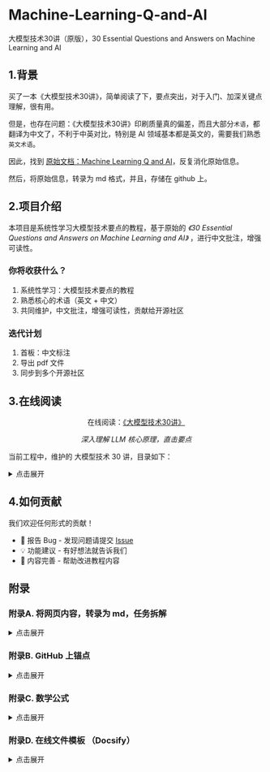 # Machine-Learning-Q-and-AI
大模型技术30讲（原版），30 Essential Questions and Answers on Machine Learning and AI

## 1.背景

买了一本《大模型技术30讲》，简单阅读了下，要点突出，对于入门、加深关键点理解，很有用。

但是，也存在问题：《大模型技术30讲》印刷质量真的偏差，而且大部分`术语`，都翻译为中文了，不利于中英对比，特别是 AI 领域基本都是英文的，需要我们熟悉`英文术语`。


因此，找到 [原始文档：Machine Learning Q and AI](https://sebastianraschka.com/books/ml-q-and-ai/)，反复消化原始信息。

然后，将原始信息，转录为 md 格式，并且，存储在 github 上。


## 2.项目介绍

本项目是系统性学习大模型技术要点的教程，基于原始的 *《30 Essential Questions and Answers on Machine Learning and AI》* ，进行中文批注，增强可读性。


### 你将收获什么？

1. 系统性学习：大模型技术要点的教程
2. 熟悉核心的术语（英文 + 中文）
3. 共同维护，中文批注，增强可读性，贡献给开源社区

### 迭代计划

1. 首板：中文标注
2. 导出 pdf 文件
3. 同步到多个开源社区



## 3.在线阅读


<div align="center">
  <p>在线阅读：<a href="https://ningg.top/Machine-Learning-Q-and-AI/">《大模型技术30讲》</a></p>
  <p><em>深入理解 LLM 核心原理，直击要点</em></p>
</div>


当前工程中，维护的 大模型技术 30 讲，目录如下：

<details><summary>点击展开</summary>

- **Introduction**

   - [Introduction](./docs/introduction/_books_ml-q-and-ai-introduction.md)

- **Part I: Neural Networks and Deep Learning**

   - [Chapter 1: Embeddings, Latent Space, and Representations](./docs/ch01/_books_ml-q-and-ai-ch01.md)
   - [Chapter 2: Self-Supervised Learning](./docs/ch02/_books_ml-q-and-ai-ch02.md)
   - [Chapter 3: Few-Shot Learning](./docs/ch03/_books_ml-q-and-ai-ch03.md)
   - [Chapter 4: The Lottery Ticket  Hypothesis](./docs/ch04/_books_ml-q-and-ai-ch04.md)
   - [Chapter 5: Reducing Overfitting with Data](./docs/ch05/_books_ml-q-and-ai-ch05.md)
   - [Chapter 6: Reducing Overfitting with Model Modifications](./docs/ch06/_books_ml-q-and-ai-ch06.md)
   - [Chapter 7: Multi-GPU Training Paradigms](./docs/ch07/_books_ml-q-and-ai-ch07.md)
   - [Chapter 8: The Success of Transformers](./docs/ch08/_books_ml-q-and-ai-ch08.md)
   - [Chapter 9: Generative AI Models](./docs/ch09/_books_ml-q-and-ai-ch09.md)
   - [Chapter 10: Sources of Randomness](./docs/ch10/_books_ml-q-and-ai-ch10.md)

- **Part II: Computer Vision**

   - [Chapter 11: Calculating the Number of Parameters](./docs/ch11/_books_ml-q-and-ai-ch11.md)
   - [Chapter 12: Fully Connected and Convolutional Layers](./docs/ch12/_books_ml-q-and-ai-ch12.md)
   - [Chapter 13: Large Training Sets for Vision Transformers](./docs/ch13/_books_ml-q-and-ai-ch13.md)

- **Part III: Natural Language Processing**

   - [Chapter 14: The Distributional Hypothesis](./docs/ch14/_books_ml-q-and-ai-ch14.md)
   - [Chapter 15: Data Augmentation for Text](./docs/ch15/_books_ml-q-and-ai-ch15.md)
   - [Chapter 16: Self-Attention](./docs/ch16/_books_ml-q-and-ai-ch16.md)
   - [Chapter 17: Encoder- and Decoder-Style Transformers](./docs/ch17/_books_ml-q-and-ai-ch17.md)
   - [Chapter 18: Using and Fine-Tuning Pretrained Transformers](./docs/ch18/_books_ml-q-and-ai-ch18.md)
   - [Chapter 19: Evaluating Generative Large Language Models](./docs/ch19/_books_ml-q-and-ai-ch19.md)

- **Part IV: Production and Deployment**

   - [Chapter 20: Stateless and Stateful Training](./docs/ch20/_books_ml-q-and-ai-ch20.md)
   - [Chapter 21: Data-Centric AI](./docs/ch21/_books_ml-q-and-ai-ch21.md)
   - [Chapter 22: Speeding Up Inference](./docs/ch22/_books_ml-q-and-ai-ch22.md)
   - [Chapter 23: Data Distribution Shifts](./docs/ch23/_books_ml-q-and-ai-ch23.md)

- **Part V: Predictive Performance and Model Evaluation**

   - [Chapter 24: Poisson and Ordinal Regression](./docs/ch24/_books_ml-q-and-ai-ch24.md)
   - [Chapter 25: Confidence Intervals](./docs/ch25/_books_ml-q-and-ai-ch25.md)
   - [Chapter 26: Confidence Intervals vs. Conformal Predictions](./docs/ch26/_books_ml-q-and-ai-ch26.md)
   - [Chapter 27: Proper Metrics](./docs/ch27/_books_ml-q-and-ai-ch27.md)
   - [Chapter 28: The k in k-Fold Cross-Validation](./docs/ch28/_books_ml-q-and-ai-ch28.md)
   - [Chapter 29: Training and Test Set Discordance](./docs/ch29/_books_ml-q-and-ai-ch29.md)
   - [Chapter 30: Limited Labeled Data](./docs/ch30/_books_ml-q-and-ai-ch30.md)

</details>


## 4.如何贡献

我们欢迎任何形式的贡献！

- 🐛 报告 Bug - 发现问题请提交 [Issue](https://github.com/ningg/Machine-Learning-Q-and-AI/issues)
- 💡 功能建议 - 有好想法就告诉我们
- 📝 内容完善 - 帮助改进教程内容




## 附录

### 附录A. 将网页内容，转录为 md，任务拆解

<details><summary>点击展开</summary>

几个方面：

1. 范围：目录 和 目录对应的每一篇文章
2. 格式：网页内容，全部转换为 md 格式存储，并且 `md 文件命名` 跟网页保持一致
3. 图片：所有图片，都存储在 `images` 下
4. 删除部分无效内容
5. 调整格式：部分乱码、锚点

具体，对应 4 个脚本： 按照顺序执行.

* web_crawler.py 
* remove_header.py
* remove_print_book.py
* remove_after_separator.py   

</details>


### 附录B. GitHub 上锚点

<details><summary>点击展开</summary>

在 GitHub 的 Markdown（.md）文件中，**可以使用锚点（Anchor）来实现文档内部的跳转**。锚点通常用于目录（Table of Contents）跳转到文档的某个标题位置。

#### 如何设置锚点？

GitHub 会自动为每个标题（#、##、### 等）生成一个锚点链接，格式如下：

1. **写标题**  
   例如：
   ```markdown
   ## 安装方法
   ```

2. **生成的锚点格式**  
   - 将标题全部转为小写
   - 移除标点
   - 用连字符（-）替换空格
   - 中文标题也适用，但空格会变成连字符

   例如，`## 安装方法` 的锚点就是 `#安装方法`。

3. **添加目录或内部跳转链接**  
   使用标准的 markdown 链接语法：

   ```markdown
   [安装方法](#安装方法)
   ```

   英文标题如 `## How To Install`，锚点是 `#how-to-install`：

   ```markdown
   [How To Install](#how-to-install)
   ```

#### 复杂标题的锚点规则

- 多个连续空格只变成一个连字符
- 中文/英文、数字、下划线、特殊字符、标点符号等都要去除或按规则处理
- 可以右键标题旁的小链条图标，复制锚点链接

#### 例子

````markdown
## 目录
- [安装方法](#安装方法)
- [使用说明](#使用说明)

## 安装方法
内容...

## 使用说明
内容...
````

#### 手动自定义锚点？

**GitHub 不支持 HTML 的 `<a id="foo"></a>` 锚点写法**。只能用标题自动生成锚点。

---

**总结：**  
- 直接用 markdown 的标题，GitHub 自动生成锚点
- 用 `[描述](#锚点名)` 进行跳转
- 不支持 HTML `<a id="">` 自定义锚点


#### 图片锚点（需要手动适配）


在 GitHub 的 Markdown 文件中，**图片本身不能直接作为锚点**，也就是说，不能直接点击一个图片让页面跳转到该图片所在的位置。但可以通过以下方法实现“跳转到图片”或“让图片参与跳转”：

 方法三：利用 HTML 标签（不推荐）

Markdown 不支持为图片设置原生锚点，但你可以用 HTML 的 `<a id="pic1"></a>` 来“伪造”锚点：

````markdown
<a id="pic1"></a>
![图片描述](图片链接)
````

然后跳转链接：

````markdown
[跳到图片](#pic1)
````

> Tips: pic1 锚点的命名中，不能包含 `:` 符号。

但请注意，**GitHub 有时会忽略或过滤掉部分 HTML 标签**，这种方法在所有场景下不一定可靠，且不如标题锚点规范。

---

- **图片本身不能生成锚点，不能自动跳转到图片。**
- 不推荐用 HTML 锚点，兼容性不好。

</details>

### 附录C. 数学公式

<details><summary>点击展开</summary>

#### 公式标识

是的，GitHub 的 Markdown 文件现在支持数学公式的展示（自 2022 年 3 月起）。你可以在 `.md` 文件中使用 LaTeX 语法，通过以下两种方式书写数学公式：

1. **行内公式**  
   使用单个美元符号包裹，例如：  
   ```
   $E = mc^2$
   ```
   显示为：$E = mc^2$

2. **块级公式**  
   使用两个美元符号包裹，并单独成行，例如：  
   ```
   $$
   E = mc^2
   $$
   ```
   显示为：
   $$
   E = mc^2
   $$

**注意事项**：
- 公式渲染仅在 GitHub 的仓库、issues、pull requests、discussions、README 等页面支持，Gist、Wiki 目前不支持。
- 如果你在本地编辑器预览，可能无法看到公式渲染效果，建议推送到 GitHub 后查看。


#### 角标

在 LaTeX 语法中，**角标**分为两种：

##### 1. 上标（Superscript）

使用 `^` 符号。例如：
```
x^2
```
在行内公式中写作：`$x^2$`  
效果：$x^2$

如果上标内容超过一个字符，需要用大括号包裹：
```
x^{10}
```
效果：$x^{10}$

---

##### 2. 下标（Subscript）

使用 `_` 符号。例如：
```
x_1
```
在行内公式中写作：`$x_1$`  
效果：$x_1$

如果下标内容超过一个字符，也需要用大括号包裹：
```
x_{ij}
```
效果：$x_{ij}$

---

##### 组合例子

```
x_i^2
```
效果：$x_i^2$

```
x_{ij}^{10}
```
效果：$x_{ij}^{10}$

---

**总结：**
- 上标用 `^`，下标用 `_`
- 多字符时用 `{}` 包裹

</details>



### 附录D. 在线文件模板 （Docsify）

<details><summary>点击展开</summary>

参考： [happy-llm](https://github.com/datawhalechina/happy-llm/tree/main)

> 如何使用 Docsify 构造 github pages？

要在 GitHub Pages 上使用 Docsify 搭建文档网站，步骤如下：

#### 1. 新建 GitHub 仓库
- 创建一个新的 GitHub 仓库（比如 yourname/your-repo）。

#### 2. 初始化项目文件
- 在本地或在 GitHub 网页端新建如下文件结构：

```
/
├── docs/
│   ├── index.html
│   └── README.md
└── .gitignore
```

##### index.html 内容如下（这是启动 Docsify 的核心页面）：
```html
<!DOCTYPE html>
<html>
<head>
  <meta charset="UTF-8">
  <title>Docsify 文档</title>
  <meta name="viewport" content="width=device-width, initial-scale=1.0">
  <!-- 可选：自定义主题 -->
  <link rel="stylesheet" href="//cdn.jsdelivr.net/npm/docsify@4/themes/vue.css" />
</head>
<body>
  <div id="app"></div>
  <script src="//cdn.jsdelivr.net/npm/docsify@4"></script>
</body>
</html>
```

##### README.md（文档主页）
```
# 欢迎使用 Docsify 文档

这是首页内容。
```

#### 3. 推送到 GitHub
- 将这些文件推送到你的仓库，通常建议放在 docs 目录下。

#### 4. 配置 GitHub Pages
- 打开你的仓库，点击 **Settings > Pages**
- Source 选择 `docs` 目录（或根目录，取决于你的 index.html 放在哪里）
- 保存后，GitHub 会分配一个访问地址（如 `https://yourname.github.io/your-repo/`）

### 5. 访问你的 Docsify 网站
- 访问上一步生成的 URL 即可看到 Docsify 驱动的文档网站。

---

### 可选：本地预览
- 安装 docsify-cli：
  ```bash
  npm i docsify-cli -g
  ```
- 在 docs 所在目录运行：
  ```bash
  docsify serve docs
  ```
- 浏览器访问 `http://localhost:3000` 进行本地预览。

---

### 常见问题

- **文档无法显示？**  
  检查 index.html 是否直接引用了 jsdelivr CDN 上的 docsify 脚本，且 index.html 路径正确。
- **自定义导航/侧边栏？**  
  新建 `_sidebar.md` 或 `_navbar.md`，参见 [Docsify 官方文档](https://docsify.js.org/#/zh-cn/)。

---

需要更详细的步骤或遇到具体问题，可以继续追问！

</details>




